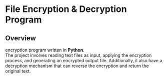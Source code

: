 # File Encryption & Decryption Program  

## Overview  
encryption program written in **Python**.  
The project involves reading text files as input, applying the encryption process, and generating an encrypted output file. Additionally, it also have a decryption mechanism that can reverse the encryption and return the original text.  




